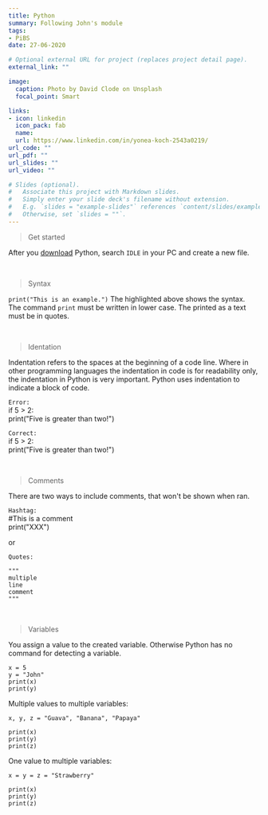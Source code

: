 ```yaml
---
title: Python
summary: Following John's module 
tags:
- PiBS
date: 27-06-2020

# Optional external URL for project (replaces project detail page).
external_link: ""

image:
  caption: Photo by David Clode on Unsplash
  focal_point: Smart

links:
- icon: linkedin
  icon_pack: fab
  name: 
  url: https://www.linkedin.com/in/yonea-koch-2543a0219/
url_code: ""
url_pdf: ""
url_slides: ""
url_video: ""

# Slides (optional).
#   Associate this project with Markdown slides.
#   Simply enter your slide deck's filename without extension.
#   E.g. `slides = "example-slides"` references `content/slides/example-slides.md`.
#   Otherwise, set `slides = ""`.
---
```


> Get started

After you [download](https://www.python.org/downloads/) Python, search `IDLE` in your PC and create a new file.

<br>

> Syntax

`print("This is an example.")`
The highlighted above shows the syntax. The command `print` must be written in lower case. The printed as a text must be in quotes.

<br>

> Identation

Indentation refers to the spaces at the beginning of a code line.
Where in other programming languages the indentation in code is for readability only, the indentation in Python is very important.
Python uses indentation to indicate a block of code.

`Error:`  
if 5 > 2:  
print("Five is greater than two!")

`Correct:`  
if 5 > 2:  
    print("Five is greater than two!")

<br>

> Comments

There are two ways to include comments, that won't be shown when ran.

`Hashtag:`  
#This is a comment  
print("XXX")  
  
or  
  
`Quotes:`  
```
"""
multiple
line
comment
"""
```

<br>

> Variables

You assign a value to the created variable. Otherwise Python has no command for detecting a variable.  

```
x = 5
y = "John"
print(x)
print(y)
```

Multiple values to multiple variables:  
```
x, y, z = "Guava", "Banana", "Papaya"

print(x)
print(y)
print(z)
```
One value to multiple variables:  
```
x = y = z = "Strawberry"

print(x)
print(y)
print(z)
```
